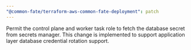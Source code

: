 ```yaml
---
"@common-fate/terraform-aws-common-fate-deployment": patch
---
```


Permit the control plane and worker task role to fetch the database secret from secrets manager. This change is implemented to support application layer database credential rotation support.
